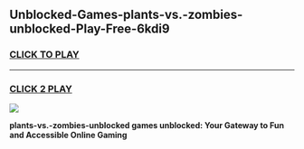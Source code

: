 
## Unblocked-Games-plants-vs.-zombies-unblocked-Play-Free-6kdi9
<h3>
<a href="https://premium76.site?title=plants-vs.-zombies-unblocked&ref=20M">CLICK TO PLAY</a></h3>
<hr>

<h3>
<a href="https://premium76.site?title=plants-vs.-zombies-unblocked&ref=20M">CLICK 2 PLAY</a>
  
</h3>

<a href="https://premium76.site?title=plants-vs.-zombies-unblocked&ref=19M"><img src="https://clearcache.store/games.png"></a>


**plants-vs.-zombies-unblocked games unblocked: Your Gateway to Fun and Accessible Online Gaming**
